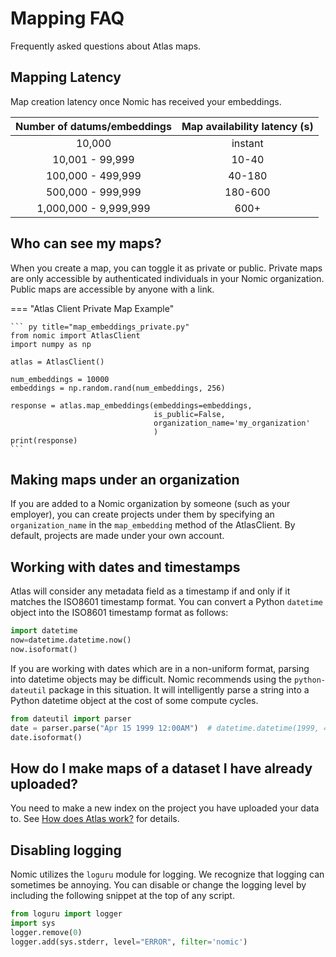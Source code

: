 # Mapping FAQ
Frequently asked questions about Atlas maps.

## Mapping Latency

Map creation latency once Nomic has received your embeddings.

|  Number of datums/embeddings  |  Map availability latency (s)  |
|:-----------------------------:|:------------------------------:|
|            10,000             |            instant             |
|        10,001 - 99,999        |             10-40              |
|       100,000 - 499,999       |             40-180             |
|       500,000 - 999,999       |            180-600             |
|     1,000,000 - 9,999,999     |              600+              |


## Who can see my maps?
When you create a map, you can toggle it as private or public. Private maps are only
accessible by authenticated individuals in your Nomic organization. Public maps are accessible by anyone with a link.

=== "Atlas Client Private Map Example"

    ``` py title="map_embeddings_private.py"
    from nomic import AtlasClient
    import numpy as np
    
    atlas = AtlasClient()
    
    num_embeddings = 10000
    embeddings = np.random.rand(num_embeddings, 256)
    
    response = atlas.map_embeddings(embeddings=embeddings,
                                    is_public=False,
                                    organization_name='my_organization'
                                    )
    print(response)
    ```

## Making maps under an organization
If you are added to a Nomic organization by someone (such as your employer), you can create projects under them
by specifying an `organization_name` in the `map_embedding` method of the AtlasClient. By default, projects are
made under your own account.

## Working with dates and timestamps
Atlas will consider any metadata field as a timestamp if and only if it matches the ISO8601 timestamp format.
You can convert a Python `datetime` object into the ISO8601 timestamp format as follows:
```py
import datetime
now=datetime.datetime.now()
now.isoformat()
```
If you are working with dates which are in a non-uniform format, parsing into datetime objects may be difficult. Nomic recommends
using the `python-dateutil` package in this situation. It will intelligently parse a string into a Python datetime object at the cost of some compute cycles.
```python
from dateutil import parser
date = parser.parse("Apr 15 1999 12:00AM")  # datetime.datetime(1999, 4, 15, 0, 0)
date.isoformat()
``` 
## How do I make maps of a dataset I have already uploaded?
You need to make a new index on the project you have uploaded your data to.
See [How does Atlas work?](how_does_atlas_work.md) for details.

## Disabling logging
Nomic utilizes the `loguru` module for logging. We recognize that logging can sometimes be annoying.
You can disable or change the logging level by including the following snippet at the top of any script.

```py
from loguru import logger
import sys
logger.remove(0)
logger.add(sys.stderr, level="ERROR", filter='nomic')

```